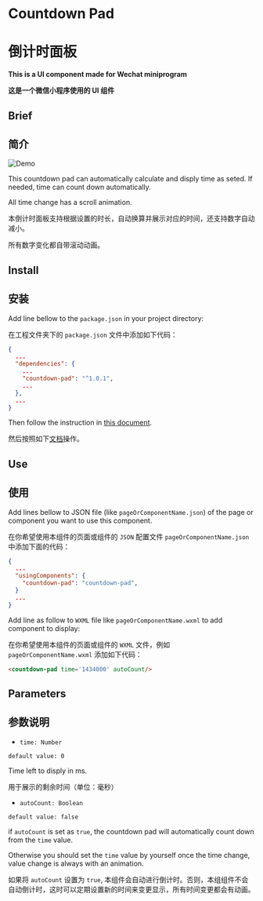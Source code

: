 # Countdown Pad
# 倒计时面板

**This is a UI component made for Wechat miniprogram**

**这是一个微信小程序使用的 UI 组件**

## Brief

## 简介

![Demo](https://github.com/Elenionl/discount-pad/blob/master/demo/demo.gif?raw=true)

This countdown pad can automatically calculate and disply time as seted. If needed, time can count down automatically. 

All time change has a scroll animation.

本倒计时面板支持根据设置的时长，自动换算并展示对应的时间，还支持数字自动减小。

所有数字变化都自带滚动动画。

## Install

## 安装

Add line bellow to the `package.json` in your project directory:

在工程文件夹下的 `package.json` 文件中添加如下代码：

``` JSON
{
  ...
  "dependencies": {
    ...
    "countdown-pad": "^1.0.1",
    ...
  },
  ...
}
```

Then follow the instruction in [this document](https://developers.weixin.qq.com/miniprogram/dev/devtools/npm.html).

然后按照如下[文档](https://developers.weixin.qq.com/miniprogram/dev/devtools/npm.html)操作。

## Use

## 使用

Add lines bellow to JSON file (like `pageOrComponentName.json`) of the page or component you want to use this component.

在你希望使用本组件的页面或组件的 `JSON` 配置文件 `pageOrComponentName.json` 中添加下面的代码：

``` JSON
{
  ...
  "usingComponents": {
    "countdown-pad": "countdown-pad",
  }
  ...
}
```

Add line as follow to `WXML` file like `pageOrComponentName.wxml` to add component to display:

在你希望使用本组件的页面或组件的 `WXML` 文件，例如 `pageOrComponentName.wxml` 添加如下代码：

```HTML
<countdown-pad time='1434000' autoCount/>
```

## Parameters

## 参数说明

* `time: Number`

`default value: 0`

Time left to disply in ms.

用于展示的剩余时间（单位：毫秒）


* `autoCount: Boolean`

`default value: false`

if `autoCount` is set as `true`, the countdown pad will automatically count down from the `time` value.

Otherwise you should set the `time` value by yourself once the time change, value change is always with an animation.

如果将 `autoCount` 设置为 `true`, 本组件会自动进行倒计时。否则，本组组件不会自动倒计时，这时可以定期设置新的时间来变更显示，所有时间变更都会有动画。